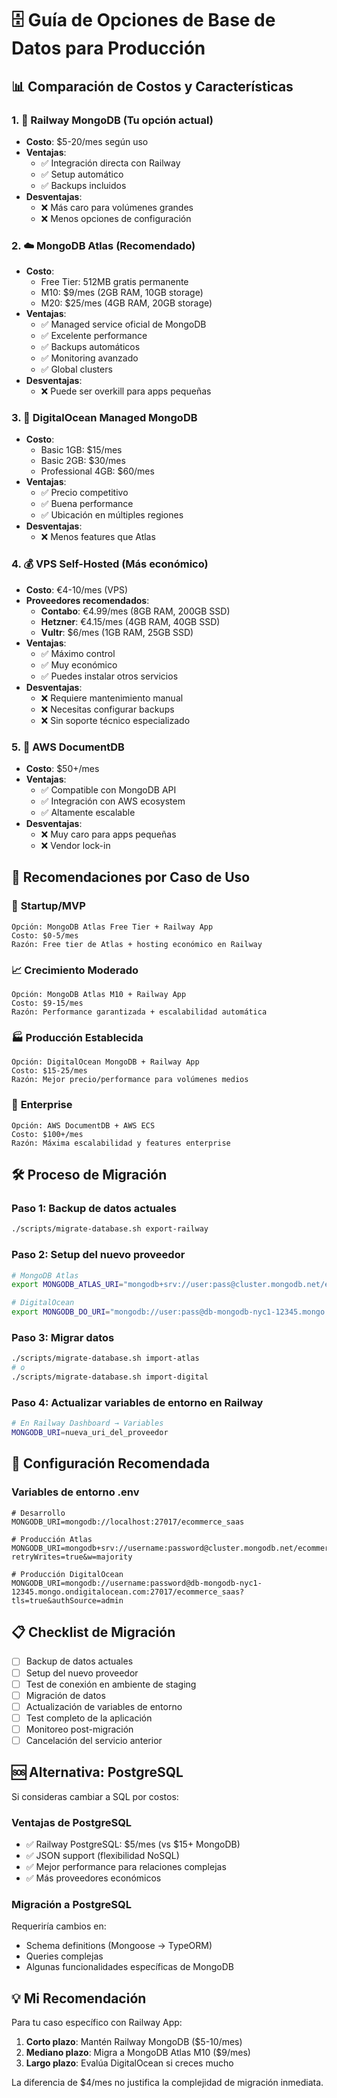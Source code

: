 # 🗄️ Guía de Opciones de Base de Datos para Producción

## 📊 Comparación de Costos y Características

### 1. 🚂 **Railway MongoDB (Tu opción actual)**
- **Costo**: $5-20/mes según uso
- **Ventajas**: 
  - ✅ Integración directa con Railway
  - ✅ Setup automático
  - ✅ Backups incluidos
- **Desventajas**: 
  - ❌ Más caro para volúmenes grandes
  - ❌ Menos opciones de configuración

### 2. ☁️ **MongoDB Atlas (Recomendado)**
- **Costo**: 
  - Free Tier: 512MB gratis permanente
  - M10: $9/mes (2GB RAM, 10GB storage)
  - M20: $25/mes (4GB RAM, 20GB storage)
- **Ventajas**: 
  - ✅ Managed service oficial de MongoDB
  - ✅ Excelente performance
  - ✅ Backups automáticos
  - ✅ Monitoring avanzado
  - ✅ Global clusters
- **Desventajas**: 
  - ❌ Puede ser overkill para apps pequeñas

### 3. 🌊 **DigitalOcean Managed MongoDB**
- **Costo**: 
  - Basic 1GB: $15/mes
  - Basic 2GB: $30/mes
  - Professional 4GB: $60/mes
- **Ventajas**: 
  - ✅ Precio competitivo
  - ✅ Buena performance
  - ✅ Ubicación en múltiples regiones
- **Desventajas**: 
  - ❌ Menos features que Atlas

### 4. 💰 **VPS Self-Hosted (Más económico)**
- **Costo**: €4-10/mes (VPS)
- **Proveedores recomendados**:
  - **Contabo**: €4.99/mes (8GB RAM, 200GB SSD)
  - **Hetzner**: €4.15/mes (4GB RAM, 40GB SSD)  
  - **Vultr**: $6/mes (1GB RAM, 25GB SSD)
- **Ventajas**: 
  - ✅ Máximo control
  - ✅ Muy económico
  - ✅ Puedes instalar otros servicios
- **Desventajas**: 
  - ❌ Requiere mantenimiento manual
  - ❌ Necesitas configurar backups
  - ❌ Sin soporte técnico especializado

### 5. 🏢 **AWS DocumentDB**
- **Costo**: $50+/mes
- **Ventajas**: 
  - ✅ Compatible con MongoDB API
  - ✅ Integración con AWS ecosystem
  - ✅ Altamente escalable
- **Desventajas**: 
  - ❌ Muy caro para apps pequeñas
  - ❌ Vendor lock-in

## 🎯 Recomendaciones por Caso de Uso

### 🚀 **Startup/MVP**
```
Opción: MongoDB Atlas Free Tier + Railway App
Costo: $0-5/mes
Razón: Free tier de Atlas + hosting económico en Railway
```

### 📈 **Crecimiento Moderado**
```
Opción: MongoDB Atlas M10 + Railway App
Costo: $9-15/mes
Razón: Performance garantizada + escalabilidad automática
```

### 🏭 **Producción Establecida**
```
Opción: DigitalOcean MongoDB + Railway App
Costo: $15-25/mes  
Razón: Mejor precio/performance para volúmenes medios
```

### 💼 **Enterprise**
```
Opción: AWS DocumentDB + AWS ECS
Costo: $100+/mes
Razón: Máxima escalabilidad y features enterprise
```

## 🛠️ Proceso de Migración

### Paso 1: Backup de datos actuales
```bash
./scripts/migrate-database.sh export-railway
```

### Paso 2: Setup del nuevo proveedor
```bash
# MongoDB Atlas
export MONGODB_ATLAS_URI="mongodb+srv://user:pass@cluster.mongodb.net/ecommerce_saas"

# DigitalOcean
export MONGODB_DO_URI="mongodb://user:pass@db-mongodb-nyc1-12345.mongo.ondigitalocean.com:27017/ecommerce_saas"
```

### Paso 3: Migrar datos
```bash
./scripts/migrate-database.sh import-atlas
# o
./scripts/migrate-database.sh import-digital
```

### Paso 4: Actualizar variables de entorno en Railway
```bash
# En Railway Dashboard → Variables
MONGODB_URI=nueva_uri_del_proveedor
```

## 🔧 Configuración Recomendada

### Variables de entorno .env
```env
# Desarrollo
MONGODB_URI=mongodb://localhost:27017/ecommerce_saas

# Producción Atlas
MONGODB_URI=mongodb+srv://username:password@cluster.mongodb.net/ecommerce_saas?retryWrites=true&w=majority

# Producción DigitalOcean  
MONGODB_URI=mongodb://username:password@db-mongodb-nyc1-12345.mongo.ondigitalocean.com:27017/ecommerce_saas?tls=true&authSource=admin
```

## 📋 Checklist de Migración

- [ ] Backup de datos actuales
- [ ] Setup del nuevo proveedor
- [ ] Test de conexión en ambiente de staging
- [ ] Migración de datos
- [ ] Actualización de variables de entorno
- [ ] Test completo de la aplicación
- [ ] Monitoreo post-migración
- [ ] Cancelación del servicio anterior

## 🆘 Alternativa: PostgreSQL

Si consideras cambiar a SQL por costos:

### Ventajas de PostgreSQL
- ✅ Railway PostgreSQL: $5/mes (vs $15+ MongoDB)
- ✅ JSON support (flexibilidad NoSQL)
- ✅ Mejor performance para relaciones complejas
- ✅ Más proveedores económicos

### Migración a PostgreSQL
Requeriría cambios en:
- Schema definitions (Mongoose → TypeORM)
- Queries complejas
- Algunas funcionalidades específicas de MongoDB

## 💡 Mi Recomendación

Para tu caso específico con Railway App:

1. **Corto plazo**: Mantén Railway MongoDB ($5-10/mes)
2. **Mediano plazo**: Migra a MongoDB Atlas M10 ($9/mes) 
3. **Largo plazo**: Evalúa DigitalOcean si creces mucho

La diferencia de $4/mes no justifica la complejidad de migración inmediata.
